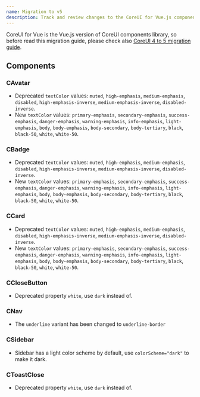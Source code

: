 ```yaml
---
name: Migration to v5
description: Track and review changes to the CoreUI for Vue.js components to help you migrate from v4 to v5.
---
```


CoreUI for Vue is the Vue.js version of CoreUI components library, so before read this migration guide, please check also [CoreUI 4 to 5 migration guide](https://coreui.io/docs/migration/v5/).

## Components

### CAvatar

- Deprecated `textColor` values: `muted`, `high-emphasis`, `medium-emphasis`, `disabled`, `high-emphasis-inverse`, `medium-emphasis-inverse`, `disabled-inverse`.
- New `textColor` values: `primary-emphasis`, `secondary-emphasis`, `success-emphasis`, `danger-emphasis`, `warning-emphasis`, `info-emphasis`, `light-emphasis`, `body`, `body-emphasis`, `body-secondary`, `body-tertiary`, `black`, `black-50`, `white`, `white-50`.

### CBadge

- Deprecated `textColor` values: `muted`, `high-emphasis`, `medium-emphasis`, `disabled`, `high-emphasis-inverse`, `medium-emphasis-inverse`, `disabled-inverse`.
- New `textColor` values: `primary-emphasis`, `secondary-emphasis`, `success-emphasis`, `danger-emphasis`, `warning-emphasis`, `info-emphasis`, `light-emphasis`, `body`, `body-emphasis`, `body-secondary`, `body-tertiary`, `black`, `black-50`, `white`, `white-50`.

### CCard

- Deprecated `textColor` values: `muted`, `high-emphasis`, `medium-emphasis`, `disabled`, `high-emphasis-inverse`, `medium-emphasis-inverse`, `disabled-inverse`.
- New `textColor` values: `primary-emphasis`, `secondary-emphasis`, `success-emphasis`, `danger-emphasis`, `warning-emphasis`, `info-emphasis`, `light-emphasis`, `body`, `body-emphasis`, `body-secondary`, `body-tertiary`, `black`, `black-50`, `white`, `white-50`.

### CCloseButton

- Deprecated property `white`, use `dark` instead of.

### CNav

- The `underline` variant has been changed to `underline-border`

### CSidebar

- Sidebar has a light color scheme by default, use `colorScheme="dark"` to make it dark.

### CToastClose

- Deprecated property `white`, use `dark` instead of.
